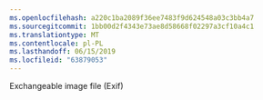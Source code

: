 ```yaml
---
ms.openlocfilehash: a220c1ba2089f36ee7483f9d624548a03c3bb4a7
ms.sourcegitcommit: 1bb00d2f4343e73ae8d58668f02297a3cf10a4c1
ms.translationtype: MT
ms.contentlocale: pl-PL
ms.lasthandoff: 06/15/2019
ms.locfileid: "63879053"
---
```

Exchangeable image file (Exif)